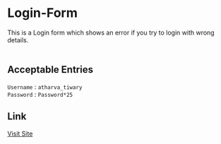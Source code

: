 # Login-Form
This is a Login form which shows an error if you try to login with wrong details.<br><br>

## Acceptable Entries
`Username` : `atharva_tiwary` <br>
`Password` : `Password*25` <br>

## Link
[Visit Site](https://atharvashirsh.github.io/Login-Form/)
